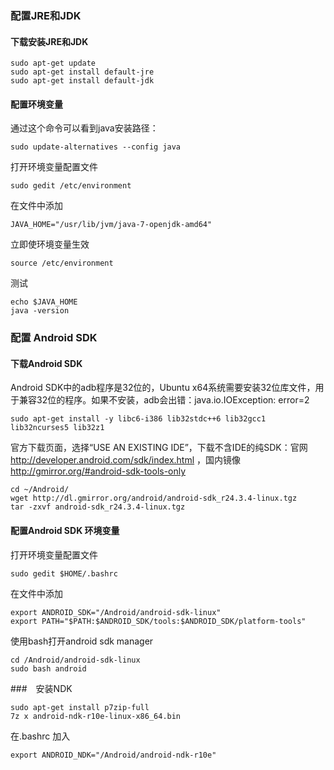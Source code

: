 ### 配置JRE和JDK

#### 下载安装JRE和JDK

```linux
sudo apt-get update
sudo apt-get install default-jre
sudo apt-get install default-jdk
```

#### 配置环境变量

通过这个命令可以看到java安装路径：
```
sudo update-alternatives --config java
```

打开环境变量配置文件
```
sudo gedit /etc/environment
```

在文件中添加
```
JAVA_HOME="/usr/lib/jvm/java-7-openjdk-amd64"
```

立即使环境变量生效
```
source /etc/environment
```

测试
```
echo $JAVA_HOME
java -version
```

### 配置 Android SDK

#### 下载Android SDK

Android SDK中的adb程序是32位的，Ubuntu x64系统需要安装32位库文件，用于兼容32位的程序。如果不安装，adb会出错：java.io.IOException: error=2

```
sudo apt-get install -y libc6-i386 lib32stdc++6 lib32gcc1 lib32ncurses5 lib32z1
```

官方下载页面，选择“USE AN EXISTING IDE”，下载不含IDE的纯SDK：官网 http://developer.android.com/sdk/index.html ，国内镜像 http://gmirror.org/#android-sdk-tools-only

```
cd ~/Android/
wget http://dl.gmirror.org/android/android-sdk_r24.3.4-linux.tgz
tar -zxvf android-sdk_r24.3.4-linux.tgz
```

#### 配置Android SDK 环境变量

打开环境变量配置文件
```
sudo gedit $HOME/.bashrc
```

在文件中添加
```
export ANDROID_SDK="/Android/android-sdk-linux"
export PATH="$PATH:$ANDROID_SDK/tools:$ANDROID_SDK/platform-tools"
```

使用bash打开android sdk manager

```
cd /Android/android-sdk-linux
sudo bash android
```

###　安装NDK

```
sudo apt-get install p7zip-full
7z x android-ndk-r10e-linux-x86_64.bin
```

在.bashrc 加入
```
export ANDROID_NDK="/Android/android-ndk-r10e"
```
